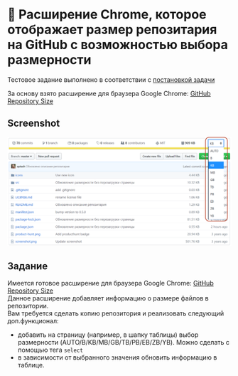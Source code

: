 # 🚀 Расширение Chrome, которое отображает размер репозитария на GitHub с возможностью выбора размерности

Тестовое задание выполнено в соответствии с [постановкой задачи](https://github.com/fromkut/test-task)

За основу взято расширение для браузера Google Chrome: [GitHub Repository Size](https://github.com/harshjv/github-repo-size)

## Screenshot

![Screenshot of repository size on GitHub](https://raw.githubusercontent.com/aptash/github-repo-size/master/screenshot.png)

## Задание

Имеется готовое расширение для браузера Google Chrome: [GitHub Repository Size](https://github.com/harshjv/github-repo-size)  
Данное расширение добавляет информацию о размере файлов в репозитории.  
Вам требуется сделать копию репозитория и реализовать следующий доп.функционал:

- добавить на страницу (например, в шапку таблицы) выбор размерности (AUTO/B/KB/MB/GB/TB/PB/EB/ZB/YB). Можно сделать с помощью тега `select`
- в зависимости от выбранного значения обновить информацию в таблице.
